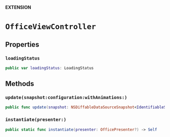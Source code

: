 **EXTENSION**

# `OfficeViewController`

## Properties
### `loadingStatus`

```swift
public var loadingStatus: LoadingStatus
```

## Methods
### `update(snapshot:configuration:withAnimations:)`

```swift
public func update(snapshot: NSDiffableDataSourceSnapshot<IdentifiableSection, IdentifiableItem>, configuration: LocationConfiguration.Full, withAnimations: Bool)
```

### `instantiate(presenter:)`

```swift
public static func instantiate(presenter: OfficePresenter?) -> Self
```
